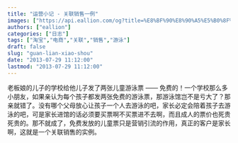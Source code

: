 ```yaml
---
title: "运营小记 - 关联销售一例"
images: ["https://api.eallion.com/og?title=%E8%BF%90%E8%90%A5%E5%B0%8F%E8%AE%B0%20-%20%E5%85%B3%E8%81%94%E9%94%80%E5%94%AE%E4%B8%80%E4%BE%8B"]
authors: ["eallion"]
categories: ["日志"]
tags: ["淘宝","电商","关联","销售","游泳"]
draft: false
slug: "guan-lian-xiao-shou"
date: "2013-07-29 11:12:00"
lastmod: "2013-07-29 11:12:00"
---
```


老板娘的儿子的学校给他儿子发了两张儿童游泳票 —— 免费的！一个学校那么多小朋友，如果亲认为每个孩子都发两张免费的游泳票，那游泳馆岂不是亏大了？那亲就错了。没有哪个父母放心让孩子一个人去游泳的吧，家长必定会陪着孩子去游泳的吧，可是家长进馆的话必须要买票啊不买票进不去啊，而且成人的票价也死贵死贵的。那不就成了，免费发放的儿童票只是营销引流的作用，真正的客户是家长啊，这就是一个关联销售的实例。
